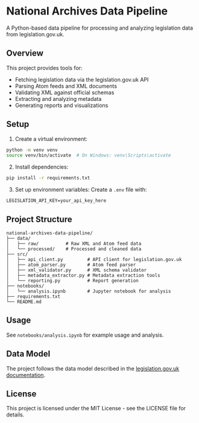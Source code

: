 # National Archives Data Pipeline

A Python-based data pipeline for processing and analyzing legislation data from legislation.gov.uk.

## Overview

This project provides tools for:

- Fetching legislation data via the legislation.gov.uk API
- Parsing Atom feeds and XML documents
- Validating XML against official schemas
- Extracting and analyzing metadata
- Generating reports and visualizations

## Setup

1. Create a virtual environment:

```bash
python -m venv venv
source venv/bin/activate  # On Windows: venv\Scripts\activate
```

2. Install dependencies:

```bash
pip install -r requirements.txt
```

3. Set up environment variables:
   Create a `.env` file with:

```
LEGISLATION_API_KEY=your_api_key_here
```

## Project Structure

```
national-archives-data-pipeline/
├── data/
│   ├── raw/          # Raw XML and Atom feed data
│   └── processed/    # Processed and cleaned data
├── src/
│   ├── api_client.py         # API client for legislation.gov.uk
│   ├── atom_parser.py        # Atom feed parser
│   ├── xml_validator.py      # XML schema validator
│   ├── metadata_extractor.py # Metadata extraction tools
│   └── reporting.py          # Report generation
├── notebooks/
│   └── analysis.ipynb        # Jupyter notebook for analysis
├── requirements.txt
└── README.md
```

## Usage

See `notebooks/analysis.ipynb` for example usage and analysis.

## Data Model

The project follows the data model described in the [legislation.gov.uk documentation](https://legislation.github.io/data-documentation/).

## License

This project is licensed under the MIT License - see the LICENSE file for details.
